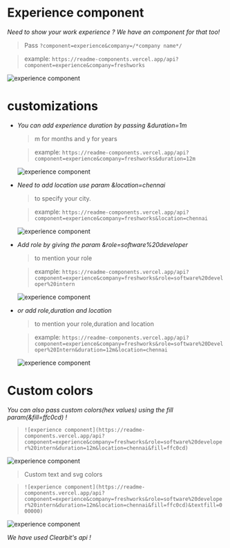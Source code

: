 

# Experience component
 *Need to show your work experience ? We have an component for that too!*

> Pass `?component=experience&company=/*company name*/`

>  example:
> `https://readme-components.vercel.app/api?component=experience&company=freshworks`



![experience component](https://readme-components.vercel.app/api?component=experience&company=freshworks)
# customizations

 - *You can add experience duration by passing &duration=1m*
   >m for months and y for years

   >example:
   >`https://readme-components.vercel.app/api?component=experience&company=freshworks&duration=12m`

   ![experience component](https://readme-components.vercel.app/api?component=experience&company=freshworks&duration=12m)
  - *Need to add location use param &location=chennai*
	   >to specify your city.

      >example:
	   >`https://readme-components.vercel.app/api?component=experience&company=freshworks&location=chennai`

	   ![experience component](https://readme-components.vercel.app/api?component=experience&company=freshworks&location=chennai)
- *Add role by giving the param &role=software%20developer*
	> to mention your role

   >example:
   >`https://readme-components.vercel.app/api?component=experience&company=freshworks&role=software%20developer%20intern`

   ![experience component](https://readme-components.vercel.app/api?component=experience&company=freshworks&role=software%20Developer%20intern)

- *or add role,duration and location*
	> to mention your role,duration and location

   >example:
   >`https://readme-components.vercel.app/api?component=experience&company=freshworks&role=software%20Developer%20Intern&duration=12m&location=chennai`

   ![experience component](https://readme-components.vercel.app/api?component=experience&company=freshworks&role=software%20developer%20intern&duration=12m&location=chennai)

# Custom colors
*You can also pass custom colors(hex values) using the fill param(&fill=ffc0cd) !*
> `![experience component](https://readme-components.vercel.app/api?component=experience&company=freshworks&role=software%20developer%20intern&duration=12m&location=chennai&fill=ffc0cd)`

![experience component](https://readme-components.vercel.app/api?component=experience&company=freshworks&role=software%20developer%20intern&duration=12m&location=chennai&fill=ffc0cd)

> Custom text and svg colors

> `![experience component](https://readme-components.vercel.app/api?component=experience&company=freshworks&role=software%20developer%20intern&duration=12m&location=chennai&fill=ffc0cd)&textfill=000000)`

![experience component](https://readme-components.vercel.app/api?component=experience&company=freshworks&role=software%20developer%20intern&duration=12m&location=chennai&fill=ffc0cd&textfill=000000)

*We have used Clearbit's api !*

